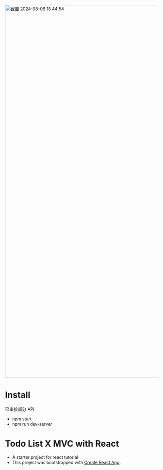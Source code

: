<img width="1225" alt="截圖 2024-08-06 18 44 54" src="https://github.com/user-attachments/assets/069cd395-fd14-453c-b48b-42dd0b82943b">

# Install
已串接部分 API
- npm start
- npm run dev-server

# Todo List X MVC with React
- A starter project for react tutorial
- This project was bootstrapped with [Create React App](https://github.com/facebook/create-react-app).
